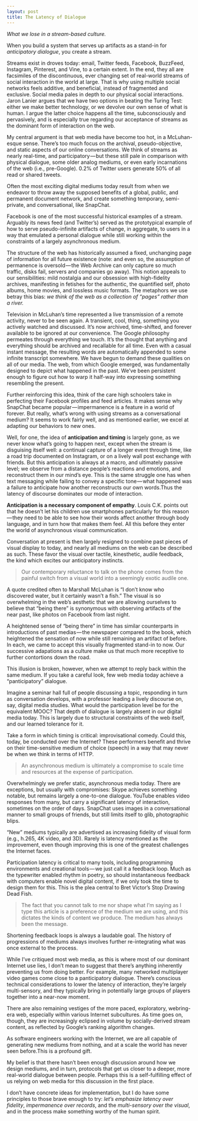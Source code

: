 ```yaml
---
layout: post
title: The Latency of Dialogue
---
```


*What we lose in a stream-based culture.*

When you build a system that serves up artifacts as a stand-in for *anticipatory dialogue*, you create a stream.

Streams exist in droves today: email, Twitter feeds, Facebook, BuzzFeed, Instagram, Pinterest, and Vine, to a certain extent. In the end, they all are facsimiles of the discontinuous, ever changing set of real-world streams of social interaction in the world at large. That is why using multiple social networks feels additive, and beneficial, instead of fragmented and exclusive.
Social media pales in depth to our physical social interactions. Jaron Lanier argues that we have two options in beating the Turing Test: either we make better technology, or we devolve our own sense of what is human. I argue the latter choice happens all the time, subconsciously and pervasively, and is especially true regarding our acceptance of streams as the dominant form of interaction on the web.

My central argument is that web media have become too hot, in a McLuhan-esque sense. There’s too much focus on the archival, pseudo-objective, and static aspects of our online conversations. We think of streams as nearly real-time, and participatory — but these still pale in comparison with physical dialogue, some older analog mediums, or even early incarnations of the web (i.e., pre-Google). 0.2% of Twitter users generate 50% of all read or shared tweets.

Often the most exciting digital mediums today result from when we endeavor to throw away the supposed benefits of a global, public, and permanent document network, and create something temporary, semi-private, and conversational, like SnapChat.

Facebook is one of the most successful historical examples of a stream. Arguably its news feed (and Twitter’s) served as the prototypical example of how to serve pseudo-infinite artifacts of change, in aggregate, to users in a way that emulated a personal dialogue while still working within the constraints of a largely asynchronous medium.

The structure of the web has historically assumed a fixed, unchanging page of information for all future existence (note: and even so, the assumption of permanence is oversold — the Web Archive can only capture so much traffic, disks fail, servers and companies go away). This notion appeals to our sensibilities: mild nostalgia and our obsession with high-fidelity archives, manifesting in fetishes for the authentic, the quantified self, photo albums, home movies, and lossless music formats. The metaphors we use betray this bias: *we think of the web as a collection of “pages” rather than a river.*

Television in McLuhan’s time represented a live transmission of a remote activity, never to be seen again. A transient, cool, thing, something you actively watched and discussed. It’s now archived, time-shifted, and forever available to be ignored at our convenience. The Google philosophy permeates through everything we touch. It’s the thought that anything and everything should be archived and recallable for all time. Even with a casual instant message, the resulting words are automatically appended to some infinite transcript somewhere. We have begun to demand these qualities on all of our media. The web, from which Google emerged, was fundamentally designed to depict what happened in the past. We’ve been persistent enough to figure out how to warp it half-way into expressing something resembling the present.

Further reinforcing this idea, think of the care high schoolers take in perfecting their Facebook profiles and feed articles. It makes sense why SnapChat became popular — impermanence is a feature in a world of forever.
But really, what’s wrong with using streams as a conversational medium? It seems to work fairly well, and as mentioned earlier, we excel at adapting our behaviors to new ones.

Well, for one, the idea of **anticipation and timing** is largely gone, as we never know what’s going to happen next, except when the stream is disguising itself well: a continual capture of a longer event through time, like a road trip documented on Instagram, or on a lively wall post exchange with friends. But this anticipation is always at a macro, and ultimately passive level; we observe from a distance people’s reactions and emotions, and reconstruct them in our mind’s eye. This is the same struggle one has when text messaging while failing to convey a specific tone — what happened was a failure to anticipate how another reconstructs our own words.Thus the latency of discourse dominates our mode of interaction.

**Anticipation is a necessary component of empathy**. Louis C.K. points out that he doesn’t let his children use smartphones particularly for this reason — they need to be able to see how their words affect another through body language, and in turn how that makes them feel. All this before they enter the world of asynchronous visual communication.

Conversation at present is then largely resigned to combine past pieces of visual display to today, and nearly all mediums on the web can be described as such. These favor the visual over tactile, kinesthetic, audile feedback, the kind which excites our anticipatory instincts.

> Our contemporary reluctance to talk on the phone comes from the painful switch from a visual world into a seemingly exotic audile one.

A quote credited often to Marshall McLuhan is “I don’t know who discovered water, but it certainly wasn’t a fish.” The visual is so overwhelming in the web’s aesthetic that we are allowing ourselves to believe that “being there” is synonymous with observing artifacts of the near past, like photos on Facebook from last night.

A heightened sense of “being there” in time has similar counterparts in introductions of past medias — the newspaper compared to the book, which heightened the sensation of now while still remaining an artifact of before. In each, we came to accept this visually fragmented stand-in to now. Our successive adapations as a culture make us that much more receptive to further contortions down the road.

This illusion is broken, however, when we attempt to reply back within the same medium. If you take a careful look, few web media today achieve a “panticipatory” dialogue.

Imagine a seminar hall full of people discussing a topic, responding in turn as conversation develops, with a professor leading a lively discourse on, say, digital media studies. What would the participation level be for the equivalent MOOC? That depth of dialogue is largely absent in our digital media today. This is largely due to structural constraints of the web itself, and our learned tolerance for it.

Take a form in which timing is critical: improvisational comedy. Could this, today, be conducted over the Internet? These performers benefit and thrive on their time-sensitive medium of choice (speech) in a way that may never be when we think in terms of HTTP.

> An asynchronous medium is ultimately a compromise to scale time and resources at the expense of participation.

Overwhelmingly we prefer static, asynchronous media today. There are exceptions, but usually with compromises: Skype achieves something notable, but remains largely a one-to-one dialogue. YouTube enables video responses from many, but carry a significant latency of interaction, sometimes on the order of days. SnapChat uses images in a conversational manner to small groups of friends, but still limits itself to glib, photographic blips.

“New” mediums typically are advertised as increasing fidelity of visual form (e.g., h.265, 4K video, and 3D). Rarely is latency mentioned as the improvement, even though improving this is one of the greatest challenges the Internet faces.

Participation latency is critical to many tools, including programming environments and creational tools — we just call it a feedback loop. Much as the typewriter enabled rhythm in poetry, so should instantaneous feedback with computers enable novel digital content, if we only took the time to design them for this. This is the plea central to Bret Victor’s Stop Drawing Dead Fish.

> The fact that you cannot talk to me nor shape what I’m saying as I type this article is a preference of the medium we are using, and this dictates the kinds of content we produce. The medium has always been the message.

Shortening feedback loops is always a laudable goal. The history of progressions of mediums always involves further re-integrating what was once external to the process.

While I’ve critiqued most web media, as this is where most of our dominant Internet use lies, I don’t mean to suggest that there’s anything inherently preventing us from doing better. For example, many networked multiplayer video games come close to a panticipatory dialogue. There’s conscious technical considerations to lower the latency of interaction, they’re largely multi-sensory, and they typically bring in potentially large groups of players together into a near-now moment.

There are also remaining vestiges of the more paced, exploratory, webring-era web, especially within various Internet subcultures. As time goes on, though, they are increasingly eclipsed in volume by socially-derived stream content, as reflected by Google’s ranking algorithm changes.

As software engineers working with the Internet, we are all capable of generating new mediums from nothing, and at a scale the world has never seen before.This is a profound gift.

My belief is that there hasn’t been enough discussion around how we design mediums, and in turn, protocols that get us closer to a deeper, more real-world dialogue between people. Perhaps this is a self-fulfilling effect of us relying on web media for this discussion in the first place.

I don’t have concrete ideas for implementation, but I do have some principles to those brave enough to try: *let’s emphasize latency over fidelity*, *impermanence over records*, and the *multi-sensory over the visual*, and in the process make something worthy of the human spirit.
